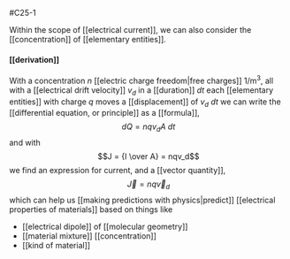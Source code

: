 #C25-1 

Within the scope of [[electrical current]], we can also consider the [[concentration]] of [[elementary entities]].

#### [[derivation]]
With a concentration $n$ [[electric charge freedom|free charges]] $1/\text{m}^3$, all with a [[electrical drift velocity]] $v_d$ in a [[duration]] $dt$ each [[elementary entities]] with charge $q$ moves a [[displacement]] of $v_d \ dt$ we can write the [[differential equation, or principle]] as a [[formula]], $$dQ = nqv_dA \ dt$$
and with $$J = {I \over A} = nqv_d$$
we find an expression for current, and a [[vector quantity]], $$\vec{J} = nq\vec{v}_d$$ which can help us [[making predictions with physics|predict]] [[electrical properties of materials]] based on things like 
- [[electrical dipole]] of [[molecular geometry]]
- [[material mixture]] [[concentration]]
- [[kind of material]]

